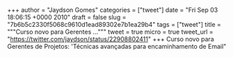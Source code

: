 
+++
author = "Jaydson Gomes"
categories = ["tweet"]
date = "Fri Sep 03 18:06:15 +0000 2010"
draft = false
slug = "7b6b5c2330f5068c9610d1ead89302e7b1ea29b4"
tags = ["tweet"]
title = """Curso novo para Gerentes ..."""
tweet = true
micro = true
tweet_url = "https://twitter.com/jaydson/status/22908802411"
+++
Curso novo para Gerentes de Projetos: 'Técnicas avançadas para encaminhamento de Email"
